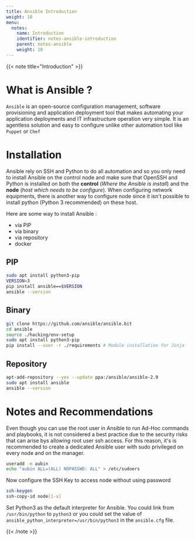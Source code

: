 ```yaml
---
title: Ansible Introduction
weight: 10
menu:
  notes:
    name: Introduction
    identifier: notes-ansible-introduction
    parent: notes-ansible
    weight: 10
---
```


<!-- Introduction -->
{{< note title="Introduction" >}}

# What is Ansible ?
`Ansible` is an open-source configuration management, software provisioning and application deployment tool that makes automating  your application deployments and IT infrastructure operation very simple. It is an agentless solution and easy to configure unlike other automation tool like `Puppet` or `Chef`

# Installation
Ansible rely on SSH and Python to do all automation and so you only need to install Ansible on the control node and make sure that OpenSSH and Python is installed on both the **control** (*Where the Ansible is install*) and the **node** (*host which needs to be configure*).
When configuring network equipments, there is another way to configure node since it isn't possible to install python (Python 3 recommended) on these host.

Here are some way to install Ansible :
- via PIP
- via binary
- via repository
- docker
## PIP
```bash
sudo apt install python3-pip
VERSION=3
pip install ansible==$VERSION
ansible --version
```
## Binary
```bash
git clone https://github.com/ansible/ansible.bit
cd ansible
source ./hacking/env-setup
sudo apt install python3-pip
pip install --user -r ./requirements # Module installation for Jinja
```
## Repository
```bash
apt-add-repository --yes --update ppa:/ansible/ansible-2.9
sudo apt install ansible
ansible --version
```

# Notes and Recommendations
Even though you can use the root user in Ansible to run Ad-Hoc commands and playbooks, it is not considered a best practice due to the security risks that can arise bys allowing root user ssh access. For this reason, it's is recommended to create a dedicated Ansible user with sudo privileged on every node and on the manager.
```bash
useradd -m aubin
echo "aubin ALL=(ALL) NOPASSWD: ALL" > /etc/sudoers
```
Now configure the SSH Key to access node without using password
```bash
ssh-keygen
ssh-copy-id node[1-x]
```

Set Python3 as the default interpreter for Ansible. You could link from `/usr/bin/python` to `python3` or you could set the value of `ansible_python_interpreter=/usr/bin/python3` in the `ansible.cfg` file.

{{< /note >}}